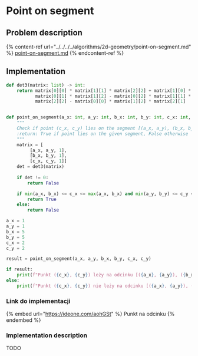 # Point on segment

## Problem description

{% content-ref url="../../../../algorithms/2d-geometry/point-on-segment.md" %}
[point-on-segment.md](../../../../algorithms/2d-geometry/point-on-segment.md)
{% endcontent-ref %}

## Implementation

```python
def det3(matrix: list) -> int:
    return matrix[0][0] * matrix[1][1] * matrix[2][2] + matrix[1][0] * matrix[2][1] * matrix[0][2] + matrix[2][0] * \
           matrix[0][1] * matrix[1][2] - matrix[0][2] * matrix[1][1] * matrix[2][0] - matrix[0][1] * matrix[1][0] * \
           matrix[2][2] - matrix[0][0] * matrix[1][2] * matrix[2][1]


def point_on_segment(a_x: int, a_y: int, b_x: int, b_y: int, c_x: int, c_y: int) -> bool:
    """
    Check if point (c_x, c_y) lies on the segment [(a_x, a_y), (b_x, b_y)]
    :return: True if point lies on the given segment, False otherwise
    """
    matrix = [
         [a_x, a_y, 1],
         [b_x, b_y, 1],
         [c_x, c_y, 1]]
    det = det3(matrix)
    
    if det != 0:
        return False

    if min(a_x, b_x) <= c_x <= max(a_x, b_x) and min(a_y, b_y) <= c_y <= max(a_y, b_y):
        return True
    else:
        return False

a_x = 1
a_y = 1
b_x = 5
b_y = 5
c_x = 2
c_y = 2

result = point_on_segment(a_x, a_y, b_x, b_y, c_x, c_y)

if result:
	print(f"Punkt ({c_x}, {c_y}) leży na odcinku [({a_x}, {a_y}), ({b_x}, {b_y})]")
else:
	print(f"Punkt ({c_x}, {c_y}) nie leży na odcinku [({a_x}, {a_y}), ({b_x}, {b_y})]")
```

### Link do implementacji

{% embed url="https://ideone.com/aohGSt" %}
Punkt na odcinku
{% endembed %}

### Implementation description

TODO
